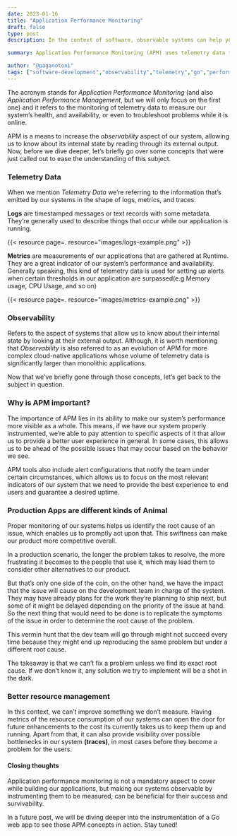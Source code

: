 ```yaml
---
date: 2023-01-16
title: "Application Performance Monitoring"
draft: false
type: post
description: In the context of software, observable systems can help your team accelerate its way to a solution when troubleshooting. While building web applications in golang, instrumenting them with APM technologies can allow you to monitor your application’s resource consumption and open the door for future improvements in the overall experience provided to your users.

summary: Application Performance Monitoring (APM) uses telemetry data to enhance system observability. It helps teams troubleshoot issues, manage resources, and improve user experience in production environments. Instrumenting Go applications with APM tools enables proactive monitoring and optimization.

author: "@paganotoni"
tags: ["software-development","observability","telemetry","go","performance"]
---
```

The acronym stands for _Application Performance Monitoring_ (and also _Application Performance Management_, but we will only focus on the first one) and it refers to the monitoring of telemetry data to measure our system’s health, and availability, or even to troubleshoot problems while it is online.

APM is a means to increase the _observability_ aspect of our system, allowing us to know about its internal state by reading through its external output. Now, before we dive deeper, let’s briefly go over some concepts that were just called out to ease the understanding of this subject.

### Telemetry Data
When we mention _Telemetry Data_ we’re referring to the information that’s emitted by our systems in the shape of logs, metrics, and traces.

**Logs** are timestamped messages or text records with some metadata. They’re generally used to describe things that occur while our application is running.

{{< resource page=. resource="images/logs-example.png" >}}

**Metrics** are measurements of our applications that are gathered at Runtime. They are a great indicator of our system’s performance and availability. Generally speaking, this kind of telemetry data is used for setting up alerts when certain thresholds in our application are surpassed(e.g Memory usage, CPU Usage, and so on)

{{< resource page=. resource="images/metrics-example.png" >}}

### Observability

Refers to the aspect of systems that allow us to know about their internal state by looking at their external output. Although, it is worth mentioning that _Observability_ is also referred to as an evolution of APM for more complex cloud-native applications whose volume of telemetry data is significantly larger than monolithic applications.

Now that we’ve briefly gone through those concepts, let’s get back to the subject in question.

### Why is APM important?

The importance of APM lies in its ability to make our system’s performance more visible as a whole. This means, if we have our system properly instrumented, we’re able to pay attention to specific aspects of it that allow us to provide a better user experience in general. In some cases, this allows us to be ahead of the possible issues that may occur based on the behavior we see.

APM tools also include alert configurations that notify the team under certain circumstances, which allows us to focus on the most relevant indicators of our system that we need to provide the best experience to end users and guarantee a desired uptime.

### Production Apps are different kinds of Animal

Proper monitoring of our systems helps us identify the root cause of an issue, which enables us to promptly act upon that. This swiftness can make our product more competitive overall.

In a production scenario, the longer the problem takes to resolve, the more frustrating it becomes to the people that use it, which may lead them to consider other alternatives to our product.

But that’s only one side of the coin, on the other hand, we have the impact that the issue will cause on the development team in charge of the system. They may have already plans for the work they’re planning to ship next, but some of it might be delayed depending on the priority of the issue at hand. So the next thing that would need to be done is to replicate the symptoms of the issue in order to determine the root cause of the problem.

This vermin hunt that the dev team will go through might not succeed every time because they might end up reproducing the same problem but under a different root cause.

The takeaway is that we can’t fix a problem unless we find its exact root cause. If we don’t know it, any solution we try to implement will be a shot in the dark.

### Better resource management

In this context, we can’t improve something we don’t measure. Having metrics of the resource consumption of our systems can open the door for future enhancements to the cost its currently takes us to keep them up and running. Apart from that, it can also provide visibility over possible bottlenecks in our system **(traces)**, in most cases before they become a problem for the users.

#### Closing thoughts

Application performance monitoring is not a mandatory aspect to cover while building our applications, but making our systems observable by instrumenting them to be measured, can be beneficial for their success and survivability.

In a future post, we will be diving deeper into the instrumentation of a Go web app to see those APM concepts in action. Stay tuned!
